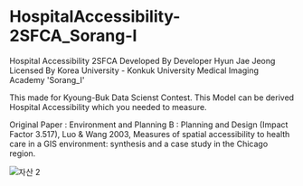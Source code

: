 # HospitalAccessibility-2SFCA_Sorang-I

Hospital Accessibility 2SFCA 
Developed By Developer Hyun Jae Jeong
Licensed By Korea University - Konkuk University Medical Imaging Academy 'Sorang_I'

This made for Kyoung-Buk Data Scienst Contest.
This Model can be derived Hospital Accessibility which you needed to measure.

Original Paper : Environment and Planning B : Planning and Design (Impact Factor 3.517), Luo & Wang 2003,
Measures of spatial accessibility to health care in a GIS environment: synthesis and a case study in the Chicago region.

![자산 2](https://user-images.githubusercontent.com/60058713/130456231-a96fa83a-aeb4-4040-8e23-6f6c9d0eb2e5.png)

